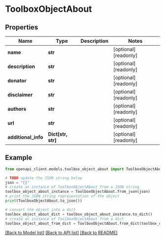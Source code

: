 # ToolboxObjectAbout


## Properties

Name | Type | Description | Notes
------------ | ------------- | ------------- | -------------
**name** | **str** |  | [optional] [readonly] 
**description** | **str** |  | [optional] [readonly] 
**donator** | **str** |  | [optional] [readonly] 
**disclaimer** | **str** |  | [optional] [readonly] 
**authors** | **str** |  | [optional] [readonly] 
**url** | **str** |  | [optional] [readonly] 
**additional_info** | **Dict[str, str]** |  | [optional] [readonly] 

## Example

```python
from openapi_client.models.toolbox_object_about import ToolboxObjectAbout

# TODO update the JSON string below
json = "{}"
# create an instance of ToolboxObjectAbout from a JSON string
toolbox_object_about_instance = ToolboxObjectAbout.from_json(json)
# print the JSON string representation of the object
print(ToolboxObjectAbout.to_json())

# convert the object into a dict
toolbox_object_about_dict = toolbox_object_about_instance.to_dict()
# create an instance of ToolboxObjectAbout from a dict
toolbox_object_about_from_dict = ToolboxObjectAbout.from_dict(toolbox_object_about_dict)
```
[[Back to Model list]](../README.md#documentation-for-models) [[Back to API list]](../README.md#documentation-for-api-endpoints) [[Back to README]](../README.md)


